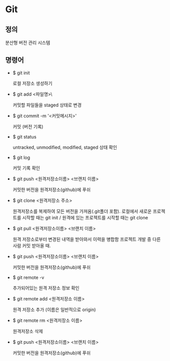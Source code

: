 # Git



## 정의

분산형 버전 관리 시스템



## 명령어

- $ git init

  로컬 저장소 생성하기	

  

- $ git add <파일명>\

  커밋할 파일들을 staged 상태로 변경	

  

- $ git commit -m '<커밋메시지>'

  커밋 (버전 기록)	

  

- $ git status

  untracked, unmodified, modified, staged 상태 확인
  
  

- $ git log

  커밋 기록 확인
  
  

- $ git push <원격저장소이름> <브랜치 이름>

  커밋한 버전을 원격저장소(github)에 푸쉬
  
  
  
  
- $ git clone <원격저장소 주소>

  원격저장소를 복제하여 모든 버전을 가져옴(.git폴더 포함).
  로컬에서 새로운 프로젝트를 시작할 때는 git init / 원격에 있는 프로젝트를 시작할 때는 git clone
  
  
  

- $ git pull <원격저장소이름> <브랜치 이름>

  원격 저장소로부터 변경된 내역을 받아와서 이력을 병합함
  프로젝트 개발 중 다른 사람 커밋 받아올 때.
  
  
  

- $ git push <원격저장소이름> <브랜치 이름>

  커밋한 버전을 원격저장소(github)에 푸쉬
  
  
  

- $ git remote -v

  추가되어있는 원격 저장소 정보 확인
  
  
  

- $ git remote add <원격저장소 이름> <url>

  원격 저장소 추가 (이름은 일반적으로 origin)
  
  
  

- $ git remote rm <원격저장소 이름>

  원격저장소 삭제
  
  
  

- $ git push <원격저장소이름> <브랜치 이름>

  커밋한 버전을 원격저장소(github)에 푸쉬
